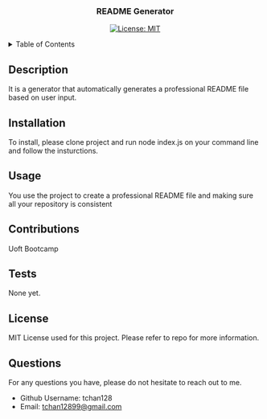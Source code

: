 
<div align="center">
    <h3 align="center">README Generator</h3>

[![License: MIT](https://img.shields.io/badge/License-MIT-yellow.svg)](https://opensource.org/licenses/MIT)
</div>

<details>
<summary>Table of Contents</summary>
<ol>
    <li><a href="#description">Description</a></li>
    <li><a href="#installation">Installation</a></li>
    <li><a href="#usage">Usage</a></li>
    <li><a href="#contributions">Contributions</a></li>
    <li><a href="#tests">Tests</a></li>
    <li><a href="#license">License</a></li>
    <li><a href="#questions">Questions</a></li>
</ol>
</details>

## Description

It is a generator that automatically generates a professional README file based on user input.

## Installation

To install, please clone project and run node index.js on your command line and follow the insturctions.

## Usage

You use the project to create a professional README file and making sure all your repository is consistent

## Contributions

Uoft Bootcamp

## Tests

None yet. 

## License

MIT License used for this project. Please refer to repo for more information.

## Questions

For any questions you have, please do not hesitate to reach out to me. 

- Github Username: tchan128
- Email: tchan12899@gmail.com